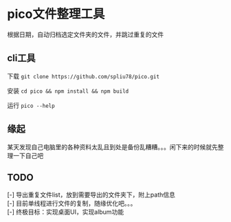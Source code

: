 # pico文件整理工具

根据日期，自动归档选定文件夹的文件，并跳过重复的文件

## cli工具

下载
`git clone https://github.com/spliu78/pico.git`

安装
`cd pico && npm install && npm build`

运行
`pico --help`

## 缘起

某天发现自己电脑里的各种资料太乱且到处是备份乱糟糟。。。闲下来的时候就先整理一下自己吧

## TODO
[-] 导出重复文件list，放到需要导出的文件夹下，附上path信息  
[-] 目前单线程进行文件的复制，随缘优化吧。。。  
[-] 终极目标：实现桌面UI，实现album功能
